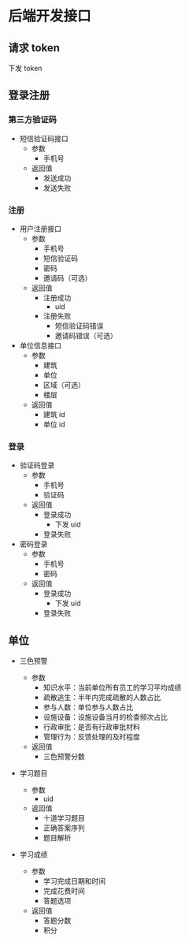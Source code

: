 # 后端开发接口

## 请求 token

下发 token

## 登录注册

### 第三方验证码

* 短信验证码接口
  * 参数 
    * 手机号
  * 返回值 
    * 发送成功
    * 发送失败

### 注册

* 用户注册接口
  * 参数
    * 手机号
    * 短信验证码
    * 密码
    * 邀请码（可选）
  * 返回值
    * 注册成功
      * uid
    * 注册失败
      * 短信验证码错误
      * 邀请码错误（可选）
* 单位信息接口
  * 参数
    * 建筑
    * 单位
    * 区域（可选）
    * 楼层
  * 返回值
    * 建筑 id
    * 单位 id

### 登录

* 验证码登录
  * 参数
    * 手机号
    * 验证码
  * 返回值
    * 登录成功
      * 下发 uid
    * 登录失败
* 密码登录
  * 参数
    * 手机号
    * 密码
  * 返回值
    * 登录成功
      * 下发 uid
    * 登录失败

## 单位

* 三色预警
  * 参数
    * 知识水平：当前单位所有员工的学习平均成绩
    * 疏散逃生：半年内完成疏散的人数占比 
    * 参与人数：单位参与人数占比
    * 设施设备：设施设备当月的检查频次占比
    * 行政审批：是否有行政审批材料
    * 管理行为：反馈处理的及时程度
  * 返回值
    * 三色预警分数
* 学习题目
  * 参数
    * uid
  * 返回值
    * 十道学习题目
    * 正确答案序列
    * 题目解析


* 学习成绩
  * 参数
    * 学习完成日期和时间
    * 完成花费时间
    * 答题选项
  * 返回值
    * 答题分数
    * 积分








